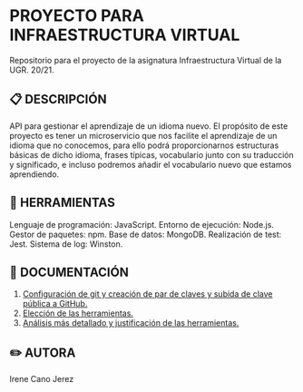 # PROYECTO PARA INFRAESTRUCTURA VIRTUAL
Repositorio para el proyecto de la asignatura Infraestructura Virtual de la UGR. 20/21.

## :clipboard: DESCRIPCIÓN
API para gestionar el aprendizaje de un idioma nuevo. El propósito de este proyecto es tener un microservicio que nos facilite el aprendizaje de un idioma que no conocemos, para ello podrá proporcionarnos estructuras básicas de dicho idioma, frases típicas, vocabulario junto con su traducción y significado, e incluso podremos añadir el vocabulario nuevo que estamos aprendiendo.

## :wrench: HERRAMIENTAS
Lenguaje de programación: JavaScript.
Entorno de ejecución: Node.js.
Gestor de paquetes: npm.
Base de datos: MongoDB.
Realización de test: Jest.
Sistema de log: Winston.


## :closed_book: DOCUMENTACIÓN
1.  [Configuración de git y creación de par de claves y subida de clave pública a GitHub.](https://github.com/irenecj/ProyectoIdiomasIV/blob/master/docs/config.md)
2. [Elección de las herramientas.](https://github.com/irenecj/ProyectoIdiomasIV/blob/master/docs/herramientas.md)
3. [Análisis más detallado y justificación de las herramientas.](https://github.com/irenecj/ProyectoIdiomasIV/blob/master/docs/servicios.md)

## :pencil2: AUTORA
Irene Cano Jerez
